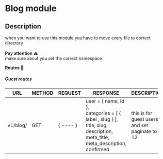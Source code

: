 # Blog module
## Description
when you want to use this module you have to move every file to correct directory<br><br>
**Pay attention**  ⚠️ 
<br>make sure about you set the correct namespace

**Routes** 🚀

##### Guest routes

| URL | METHOD | REQUEST | RESPONSE | DESCRIPTION |
| ----- | ----- | ----- | ----- | ----- |
| v1/blog/ | GET | { ---- } | user = { name, id }, <br> categories = [ { label , slug } ], <br> title, slug, description, meta_title, meta_description, confirmed | this is for guest users and set paginate to 12 | 
